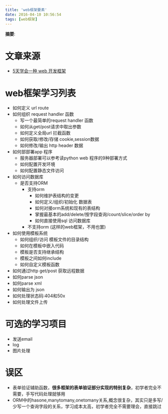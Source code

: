 ```yaml
---
title: 'web框架要素'
date: 2016-04-10 10:56:54
tags: [web框架]
---
```


__摘要__:

<!--more-->

文章来源
========
+ [5天学会一种 web 开发框架](http://lutaf.com/148.htm)

web框架学习列表
===============

+ 如何定义 url route
+ 如何组织 request handler 函数
    * 写一个最简单的request handler 函数
    * 如何从get/post请求中取出参数
    * 如何定义全局url 拦截函数
    * 如何获取/修改/存储 cookie,session数据
    * 如何修改/输出 http header 数据
+ 如何部部署app 程序
    * 服务器部署可以参考读python web 程序的9种部署方式
    * 如何配置开发环境
    * 如何配置静态文件访问
+ 如何访问数据库
    * 是否支持ORM
      * 支持orm
        + 如何维护表结构的变更
        + 如何定义/组织/初始化 数据表
        + 如何对接orm系统和现有的表结构
        + 掌握最基本的add/delete/按字段查询/count/slice/order by
        + 如何直接使用sql 访问数据库
      * 不支持orm (这样的web框架，不用也罢)
+ 如何使用模板系统
    * 如何组织/访问 模板文件的目录结构
    * 如何在模板中嵌入代码
    * 模板是否支持继承结构
    * 模板之间如何include
    * 如何自定义模板函数
+ 如何通过http get/post 获取远程数据
+ 如何parse json
+ 如何parse xml
+ 如何输出为 json
+ 如何处理状态码:404和50x
+ 如何处理文件上传

可选的学习项目
==============

+ 发送email
+ log
+ 图片处理

误区
====

+ 表单验证辅助函数，__很多框架的表单验证部分实现的特别复杂__，初学者完全不需要，手写代码处理就够用
+ ORM中的hasone,manytomany,onetomany关系,概念很复杂，其实只是多写/少写一个查询字段的关系，学习成本太高，初学者完全不需要理会，直接跳过

